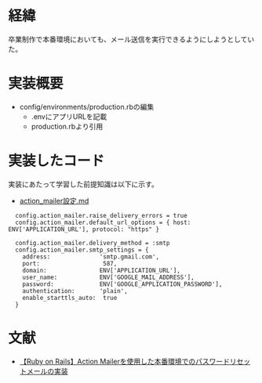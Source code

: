 # 経緯
卒業制作で本番環境においても、メール送信を実行できるようにしようとしていた。

# 実装概要
- config/environments/production.rbの編集
    - .envにアプリURLを記載
    - production.rbより引用

# 実装したコード
実装にあたって学習した前提知識は以下に示す。
- [action_mailer設定.md](/Users/a81906/TIL/20241231/action_mailer設定.md)


```
  config.action_mailer.raise_delivery_errors = true
  config.action_mailer.default_url_options = { host: ENV['APPLICATION_URL'], protocol: "https" }

  config.action_mailer.delivery_method = :smtp
  config.action_mailer.smtp_settings = {
    address:              'smtp.gmail.com',
    port:                  587,
    domain:               ENV['APPLICATION_URL'],
    user_name:            ENV['GOOGLE_MAIL_ADDRESS'],
    password:             ENV['GOOGLE_APPLICATION_PASSWORD'],
    authentication:       'plain',
    enable_starttls_auto:  true
  }

```


# 文献
- [【Ruby on Rails】Action Mailerを使用した本番環境でのパスワードリセットメールの実装](https://zenn.dev/s17w09/articles/35739bef3af0a6)

